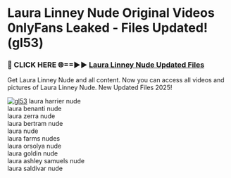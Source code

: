 # Laura Linney Nude Original Videos 0nlyFans Leaked - Files Updated! (gl53)

<h3>🔴 CLICK HERE 🌐==►► <a href="https://tinyurl.com/52m3yx9h" rel="nofollow">Laura Linney Nude Updated Files</a></h3>

Get Laura Linney Nude and all content. Now you can access all videos and pictures of Laura Linney Nude. New Updated Files 2025!

[![gl53](https://i.imgur.com/TnHtlc8.gif)](https://tinyurl.com/52m3yx9h)
laura harrier nude<br>
laura benanti nude<br>
laura zerra nude<br>
laura bertram nude<br>
laura nude<br>
laura farms nudes<br>
laura orsolya nude<br>
laura goldin nude<br>
laura ashley samuels nude<br>
laura saldivar nude